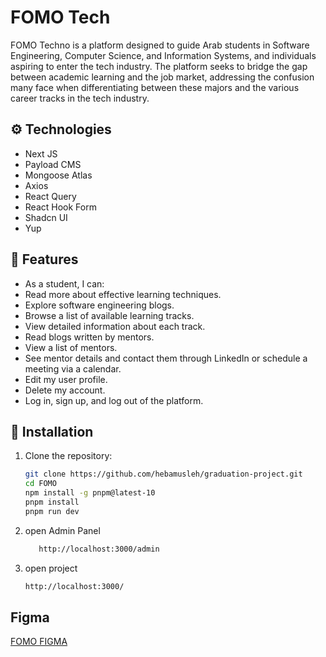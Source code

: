# FOMO Tech

FOMO Techno is a platform designed to guide Arab students in Software Engineering, Computer Science, and Information Systems, and individuals aspiring to enter the tech industry. The platform seeks to bridge the gap between academic learning and the job market, addressing the confusion many face when differentiating between these majors and the various career tracks in the tech industry.

## ⚙️ Technologies 
- Next JS
- Payload CMS
- Mongoose Atlas
- Axios
- React Query
- React Hook Form
- Shadcn UI
- Yup

## 🚀 Features

-  As a student, I can:
  - Read more about effective learning techniques.
  - Explore software engineering blogs.
  - Browse a list of available learning tracks.
  - View detailed information about each track.
  - Read blogs written by mentors.
  - View a list of mentors.
  - See mentor details and contact them through LinkedIn or schedule a meeting via a calendar.
  - Edit my user profile.
  - Delete my account.
  - Log in, sign up, and log out of the platform.

## 📂 Installation

1. Clone the repository:
   ```bash
   git clone https://github.com/hebamusleh/graduation-project.git
   cd FOMO
   npm install -g pnpm@latest-10
   pnpm install
   pnpm run dev
   ```
2. open Admin Panel

   ```bash
      http://localhost:3000/admin
   ```

3. open project
   ```bash
   http://localhost:3000/
   ```

## Figma

[FOMO FIGMA](https://www.figma.com/design/wSHkHxzXcFh9L9uRad08dN/FOMO-Tech?node-id=0-1&p=f&t=59xVQuiddTscrX6o-0)
